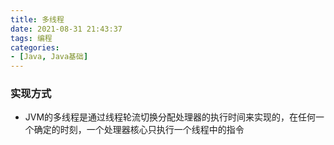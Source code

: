 ```yaml
---
title: 多线程
date: 2021-08-31 21:43:37
tags: 编程
categories:
- [Java, Java基础]
---
```


### 实现方式
* JVM的多线程是通过线程轮流切换分配处理器的执行时间来实现的，在任何一个确定的时刻，一个处理器核心只执行一个线程中的指令